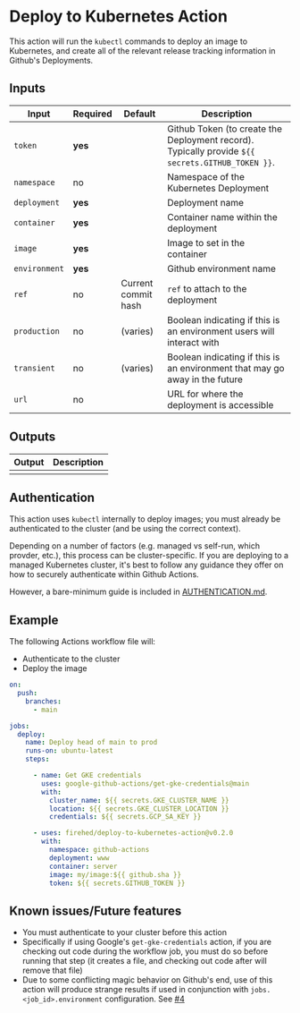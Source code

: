 # Deploy to Kubernetes Action

This action will run the `kubectl` commands to deploy an image to Kubernetes, and create all of the relevant release tracking information in Github's Deployments.

## Inputs

| Input | Required | Default | Description |
|---|---|---|---|
| `token` | **yes** | | Github Token (to create the Deployment record). Typically provide `${{ secrets.GITHUB_TOKEN }}`. |
| `namespace` | no | | Namespace of the Kubernetes Deployment |
| `deployment` | **yes** | | Deployment name |
| `container` | **yes** | | Container name within the deployment |
| `image` | **yes** | | Image to set in the container |
| `environment` | **yes** | | Github environment name |
| `ref` | no | Current commit hash | `ref` to attach to the deployment |
| `production` | no | (varies) | Boolean indicating if this is an environment users will interact with |
| `transient` | no | (varies) | Boolean indicating if this is an environment that may go away in the future |
| `url` | no | | URL for where the deployment is accessible |

## Outputs

| Output | Description |
|---|---|
| | |

## Authentication
This action uses `kubectl` internally to deploy images; you must already be authenticated to the cluster (and be using the correct context).

Depending on a number of factors (e.g. managed vs self-run, which provder, etc.), this process can be cluster-specific.
If you are deploying to a managed Kubernetes cluster, it's best to follow any guidance they offer on how to securely authenticate within Github Actions.

However, a bare-minimum guide is included in [AUTHENTICATION.md](AUTHENTICATION.md).

## Example

The following Actions workflow file will:

- Authenticate to the cluster
- Deploy the image

```yaml
on:
  push:
    branches:
      - main

jobs:
  deploy:
    name: Deploy head of main to prod
    runs-on: ubuntu-latest
    steps:

      - name: Get GKE credentials
        uses: google-github-actions/get-gke-credentials@main
        with:
          cluster_name: ${{ secrets.GKE_CLUSTER_NAME }}
          location: ${{ secrets.GKE_CLUSTER_LOCATION }}
          credentials: ${{ secrets.GCP_SA_KEY }}

      - uses: firehed/deploy-to-kubernetes-action@v0.2.0
        with:
          namespace: github-actions
          deployment: www
          container: server
          image: my/image:${{ github.sha }}
          token: ${{ secrets.GITHUB_TOKEN }}
```

## Known issues/Future features

- You must authenticate to your cluster before this action
- Specifically if using Google's `get-gke-credentials` action, if you are checking out code during the workflow job, you must do so before running that step (it creates a file, and checking out code after will remove that file)
- Due to some conflicting magic behavior on Github's end, use of this action will produce strange results if used in conjunction with `jobs.<job_id>.environment` configuration.
  See [#4](https://github.com/Firehed/deploy-to-kubernetes-action/pull/4#issuecomment-897798467)
